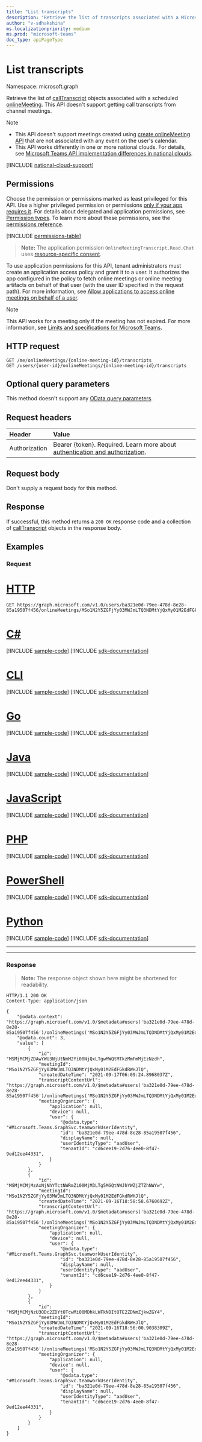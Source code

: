 ```yaml
---
title: "List transcripts"
description: "Retrieve the list of transcripts associated with a Microsoft Teams online meeting."
author: "v-sdhakshina"
ms.localizationpriority: medium
ms.prod: "microsoft-teams"
doc_type: apiPageType
---
```


# List transcripts

Namespace: microsoft.graph

Retrieve the list of [callTranscript](../resources/calltranscript.md) objects associated with a scheduled [onlineMeeting](../resources/onlinemeeting.md). This API doesn't support getting call transcripts from channel meetings.

> [!NOTE]
> * This API doesn't support meetings created using [create onlineMeeting API](/graph/api/application-post-onlinemeetings) that are not associated with any event on the user's calendar.
> * This API works differently in one or more national clouds. For details, see [Microsoft Teams API implementation differences in national clouds](/graph/teamwork-national-cloud-differences).

[!INCLUDE [national-cloud-support](../../includes/global-only.md)]

## Permissions

Choose the permission or permissions marked as least privileged for this API. Use a higher privileged permission or permissions [only if your app requires it](/graph/permissions-overview#best-practices-for-using-microsoft-graph-permissions). For details about delegated and application permissions, see [Permission types](/graph/permissions-overview#permission-types). To learn more about these permissions, see the [permissions reference](/graph/permissions-reference).

<!-- { "blockType": "permissions", "name": "onlinemeeting_list_transcripts" } -->
[!INCLUDE [permissions-table](../includes/permissions/onlinemeeting-list-transcripts-permissions.md)]

> **Note:** The application permission `OnlineMeetingTranscript.Read.Chat` uses [resource-specific consent](/microsoftteams/platform/graph-api/rsc/resource-specific-consent).

To use application permissions for this API, tenant administrators must create an application access policy and grant it to a user. It authorizes the app configured in the policy to fetch online meetings or online meeting artifacts on behalf of that user (with the user ID specified in the request path). For more information, see [Allow applications to access online meetings on behalf of a user](/graph/cloud-communication-online-meeting-application-access-policy).

> [!NOTE]
> This API works for a meeting only if the meeting has not expired. For more information, see [Limits and specifications for Microsoft Teams](/microsoftteams/limits-specifications-teams#meeting-expiration).

## HTTP request

<!-- { "blockType": "ignored" } -->
```http
GET /me/onlineMeetings/{online-meeting-id}/transcripts
GET /users/{user-id}/onlineMeetings/{online-meeting-id}/transcripts
```

## Optional query parameters

This method doesn't support any [OData query parameters](/graph/query-parameters).

## Request headers

| Header       | Value |
|:---------------|:--------|
|Authorization|Bearer {token}. Required. Learn more about [authentication and authorization](/graph/auth/auth-concepts).|

## Request body

Don't supply a request body for this method.

## Response

If successful, this method returns a `200 OK` response code and a collection of [callTranscript](../resources/callTranscript.md) objects in the response body.

## Examples

### Request

# [HTTP](#tab/http)
<!-- {
  "blockType": "request",
  "name": "list_callTranscripts",
  "sampleKeys": ["ba321e0d-79ee-478d-8e28-85a19507f456", "MSo1N2Y5ZGFjYy03MWJmLTQ3NDMtYjQxMy01M2EdFGkdRWHJlQ"]
}
-->
``` http
GET https://graph.microsoft.com/v1.0/users/ba321e0d-79ee-478d-8e28-85a19507f456/onlineMeetings/MSo1N2Y5ZGFjYy03MWJmLTQ3NDMtYjQxMy01M2EdFGkdRWHJlQ/transcripts

```

# [C#](#tab/csharp)
[!INCLUDE [sample-code](../includes/snippets/csharp/list-calltranscripts-csharp-snippets.md)]
[!INCLUDE [sdk-documentation](../includes/snippets/snippets-sdk-documentation-link.md)]

# [CLI](#tab/cli)
[!INCLUDE [sample-code](../includes/snippets/cli/list-calltranscripts-cli-snippets.md)]
[!INCLUDE [sdk-documentation](../includes/snippets/snippets-sdk-documentation-link.md)]

# [Go](#tab/go)
[!INCLUDE [sample-code](../includes/snippets/go/list-calltranscripts-go-snippets.md)]
[!INCLUDE [sdk-documentation](../includes/snippets/snippets-sdk-documentation-link.md)]

# [Java](#tab/java)
[!INCLUDE [sample-code](../includes/snippets/java/list-calltranscripts-java-snippets.md)]
[!INCLUDE [sdk-documentation](../includes/snippets/snippets-sdk-documentation-link.md)]

# [JavaScript](#tab/javascript)
[!INCLUDE [sample-code](../includes/snippets/javascript/list-calltranscripts-javascript-snippets.md)]
[!INCLUDE [sdk-documentation](../includes/snippets/snippets-sdk-documentation-link.md)]

# [PHP](#tab/php)
[!INCLUDE [sample-code](../includes/snippets/php/list-calltranscripts-php-snippets.md)]
[!INCLUDE [sdk-documentation](../includes/snippets/snippets-sdk-documentation-link.md)]

# [PowerShell](#tab/powershell)
[!INCLUDE [sample-code](../includes/snippets/powershell/list-calltranscripts-powershell-snippets.md)]
[!INCLUDE [sdk-documentation](../includes/snippets/snippets-sdk-documentation-link.md)]

# [Python](#tab/python)
[!INCLUDE [sample-code](../includes/snippets/python/list-calltranscripts-python-snippets.md)]
[!INCLUDE [sdk-documentation](../includes/snippets/snippets-sdk-documentation-link.md)]

---

---

### Response

> **Note:** The response object shown here might be shortened for readability.

<!-- {
  "blockType": "response",
  "truncated": true,
  "@odata.type": "Collection(microsoft.graph.callTranscript)"
}
-->
``` http
HTTP/1.1 200 OK
Content-Type: application/json

{
    "@odata.context": "https://graph.microsoft.com/v1.0/$metadata#users('ba321e0d-79ee-478d-8e28-85a19507f456')/onlineMeetings('MSo1N2Y5ZGFjYy03MWJmLTQ3NDMtYjQxMy01M2EdFGkdRWHJlQ')/transcripts",
    "@odata.count": 3,
    "value": [
        {
            "id": "MSMjMCMjZDAwYWU3NjUtNmM2Yi00NjQxLTgwMWQtMTkzMmFmMjEzNzdh",
            "meetingId": "MSo1N2Y5ZGFjYy03MWJmLTQ3NDMtYjQxMy01M2EdFGkdRWHJlQ",
            "createdDateTime": "2021-09-17T06:09:24.8968037Z",
            "transcriptContentUrl": "https://graph.microsoft.com/v1.0/$metadata#users('ba321e0d-79ee-478d-8e28-85a19507f456')/onlineMeetings('MSo1N2Y5ZGFjYy03MWJmLTQ3NDMtYjQxMy01M2EdFGkdRWHJlQ')/transcripts/('MSMjMCMjZDAwYWU3NjUtNmM2Yi00NjQxLTgwMWQtMTkzMmFmMjEzNzdh')/content",
            "meetingOrganizer": {
                "application": null,
                "device": null,
                "user": {
                    "@odata.type": "#Microsoft.Teams.GraphSvc.teamworkUserIdentity",
                    "id": "ba321e0d-79ee-478d-8e28-85a19507f456",
                    "displayName": null,
                    "userIdentityType": "aadUser",
                    "tenantId": "cd6cee19-2d76-4ee0-8f47-9ed12ee44331",
                }
            }
        },
        {
            "id": "MSMjMCMjMzAxNjNhYTctNWRmZi00MjM3LTg5MGQtNWJhYWZjZTZhNWYw",
            "meetingId": "MSo1N2Y5ZGFjYy03MWJmLTQ3NDMtYjQxMy01M2EdFGkdRWHJlQ",
            "createdDateTime": "2021-09-16T18:58:58.6760692Z",
            "transcriptContentUrl": "https://graph.microsoft.com/v1.0/$metadata#users('ba321e0d-79ee-478d-8e28-85a19507f456')/onlineMeetings('MSo1N2Y5ZGFjYy03MWJmLTQ3NDMtYjQxMy01M2EdFGkdRWHJlQ')/transcripts/('MSMjMCMjMzAxNjNhYTctNWRmZi00MjM3LTg5MGQtNWJhYWZjZTZhNWYw')/content",
            "meetingOrganizer": {
                "application": null,
                "device": null,
                "user": {
                    "@odata.type": "#Microsoft.Teams.GraphSvc.teamworkUserIdentity",
                    "id": "ba321e0d-79ee-478d-8e28-85a19507f456",
                    "displayName": null,
                    "userIdentityType": "aadUser",
                    "tenantId": "cd6cee19-2d76-4ee0-8f47-9ed12ee44331",
                }
            }
        },
        {
            "id": "MSMjMCMjNzU3ODc2ZDYtOTcwMi00MDhkLWFkNDItOTE2ZDNmZjkwZGY4",
            "meetingId": "MSo1N2Y5ZGFjYy03MWJmLTQ3NDMtYjQxMy01M2EdFGkdRWHJlQ",
            "createdDateTime": "2021-09-16T18:56:00.9038309Z",
            "transcriptContentUrl": "https://graph.microsoft.com/v1.0/$metadata#users('ba321e0d-79ee-478d-8e28-85a19507f456')/onlineMeetings('MSo1N2Y5ZGFjYy03MWJmLTQ3NDMtYjQxMy01M2EdFGkdRWHJlQ')/transcripts/('MSMjMCMjNzU3ODc2ZDYtOTcwMi00MDhkLWFkNDItOTE2ZDNmZjkwZGY4')/content",
            "meetingOrganizer": {
                "application": null,
                "device": null,
                "user": {
                    "@odata.type": "#Microsoft.Teams.GraphSvc.teamworkUserIdentity",
                    "id": "ba321e0d-79ee-478d-8e28-85a19507f456",
                    "displayName": null,
                    "userIdentityType": "aadUser",
                    "tenantId": "cd6cee19-2d76-4ee0-8f47-9ed12ee44331",
                }
            }
        }        
    ]
}
```
